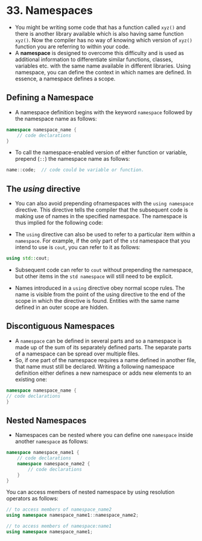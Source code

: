 # 33. Namespaces

- You might be writing some code that has a function called `xyz()` and there is another library available which is also having same function `xyz()`. Now the compiler has no way of knowing which version of `xyz()` function you are referring to within your code.
- A **namespace** is designed to overcome this difficulty and is used as additional information to differentiate similar functions, classes, variables etc. with the same name available in different libraries. Using namespace, you can define the context in which names are defined. In essence, a namespace defines a scope.
## Defining a Namespace

- A namespace definition begins with the keyword `namespace` followed by the namespace name as follows:
```cpp
namespace namespace_name {
	// code declarations
}
```

- To call the namespace-enabled version of either function or variable, prepend (`::`) the namespace name as follows:
```cpp
name::code;  // code could be variable or function.
```

## The *using* directive

- You can also avoid prepending ofnamespaces with the `using namespace` directive. This directive tells the compiler that the subsequent code is making use of names in the specified namespace. The namespace is thus implied for the following code:

- The `using` directive can also be used to refer to a particular item within a `namespace`. For example, if the only part of the `std` namespace that you intend to use is `cout`, you can refer to it as follows:
```cpp
using std::cout;
```

- Subsequent code can refer to `cout` without prepending the namespace, but other items in the `std namespace` will still need to be explicit.

- Names introduced in a `using` directive obey normal scope rules. The name is  visible from the point of the using directive to the end of the scope in which the directive is found. Entities with the same name defined in an outer scope are hidden.

## Discontiguous Namespaces

- A `namespace` can be defined in several parts and so a namespace is made up of the sum of its separately defined parts. The separate parts of a namespace can be spread over multiple files. 
- So, if one part of the namespace requires a name defined in another file, that name must still be declared. Writing a following namespace definition either defines a new namespace or adds new elements to an existing one:
```cpp
namespace namespace_name {
// code declarations
}
```

## Nested Namespaces

- Namespaces can be nested where you can define one `namespace` inside another `namespace` as follows:
```cpp
namespace namespace_name1 {
	// code declarations
	namespace namespace_name2 {
		// code declarations
	}
}
```

You can access members of nested namespace by using resolution operators as follows:
```cpp
// to access members of namespace_name2
using namespace namespace_name1::namespace_name2;
```

```cpp
// to access members of namespace:name1
using namespace namespace_name1;
```